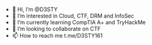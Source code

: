 - 👋 Hi, I’m @D3STY
- 👀 I’m interested in Cloud, CTF, DRM and InfoSec 
- 🌱 I’m currently learning CompTIA A+ and TryHackMe
- 💞️ I’m looking to collaborate on CTF
- 📫 How to reach me t.me/D3STY161

<!---
D3STY/D3STY is a ✨ special ✨ repository because its `README.md` (this file) appears on your GitHub profile.
You can click the Preview link to take a look at your changes.
--->
